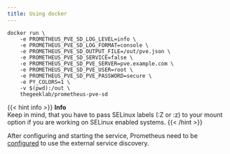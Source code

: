 ```yaml
---
title: Using docker
---
```


```Shell
docker run \
    -e PROMETHEUS_PVE_SD_LOG_LEVEL=info \
    -e PROMETHEUS_PVE_SD_LOG_FORMAT=console \
    -e PROMETHEUS_PVE_SD_OUTPUT_FILE=/out/pve.json \
    -e PROMETHEUS_PVE_SD_SERVICE=false \
    -e PROMETHEUS_PVE_SD_PVE_SERVER=pve.example.com \
    -e PROMETHEUS_PVE_SD_PVE_USER=root \
    -e PROMETHEUS_PVE_SD_PVE_PASSWORD=secure \
    -e PY_COLORS=1 \
    -v $(pwd):/out \
    thegeeklab/prometheus-pve-sd
```

{{< hint info >}}
**Info**\
Keep in mind, that you have to pass SELinux labels (:Z or :z) to your mount option if you are working on SELinux enabled systems.
{{< /hint >}}

After configuring and starting the service, Prometheus need to be [configured](/usage/getting-started/#prometheus-configuration) to use the external service discovery.
